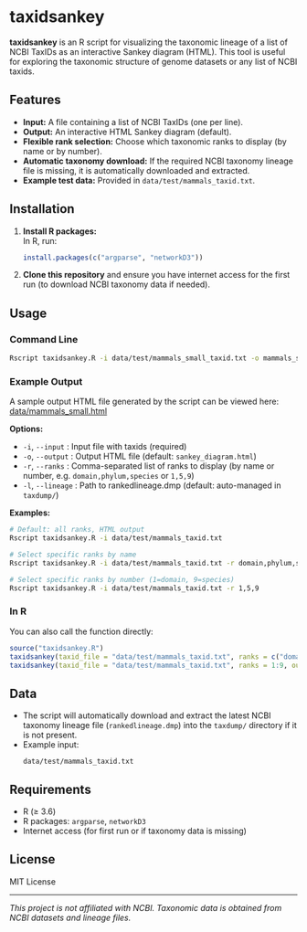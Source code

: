 # taxidsankey

**taxidsankey** is an R script for visualizing the taxonomic lineage of a list of NCBI TaxIDs as an interactive Sankey diagram (HTML). This tool is useful for exploring the taxonomic structure of genome datasets or any list of NCBI taxids.

## Features

- **Input:** A file containing a list of NCBI TaxIDs (one per line).
- **Output:** An interactive HTML Sankey diagram (default).
- **Flexible rank selection:** Choose which taxonomic ranks to display (by name or by number).
- **Automatic taxonomy download:** If the required NCBI taxonomy lineage file is missing, it is automatically downloaded and extracted.
- **Example test data:** Provided in `data/test/mammals_taxid.txt`.

## Installation

1. **Install R packages:**  
   In R, run:
   ```r
   install.packages(c("argparse", "networkD3"))
   ```

2. **Clone this repository** and ensure you have internet access for the first run (to download NCBI taxonomy data if needed).

## Usage

### Command Line

```sh
Rscript taxidsankey.R -i data/test/mammals_small_taxid.txt -o mammals_small.html --ranks 4,5,9
```

### Example Output

A sample output HTML file generated by the script can be viewed here: [data/mammals_small.html](data/mammals_small.html)

**Options:**
- `-i`, `--input`   : Input file with taxids (required)
- `-o`, `--output`  : Output HTML file (default: `sankey_diagram.html`)
- `-r`, `--ranks`   : Comma-separated list of ranks to display (by name or number, e.g. `domain,phylum,species` or `1,5,9`)
- `-l`, `--lineage` : Path to rankedlineage.dmp (default: auto-managed in `taxdump/`)

**Examples:**
```sh
# Default: all ranks, HTML output
Rscript taxidsankey.R -i data/test/mammals_taxid.txt

# Select specific ranks by name
Rscript taxidsankey.R -i data/test/mammals_taxid.txt -r domain,phylum,species

# Select specific ranks by number (1=domain, 9=species)
Rscript taxidsankey.R -i data/test/mammals_taxid.txt -r 1,5,9
```

### In R

You can also call the function directly:
```r
source("taxidsankey.R")
taxidsankey(taxid_file = "data/test/mammals_taxid.txt", ranks = c("domain", "phylum", "species"))
taxidsankey(taxid_file = "data/test/mammals_taxid.txt", ranks = 1:9, output_html = "allranks.html")
```

## Data

- The script will automatically download and extract the latest NCBI taxonomy lineage file (`rankedlineage.dmp`) into the `taxdump/` directory if it is not present.
- Example input:  
  ```
  data/test/mammals_taxid.txt
  ```

## Requirements

- R (≥ 3.6)
- R packages: `argparse`, `networkD3`
- Internet access (for first run or if taxonomy data is missing)

## License

MIT License

---

*This project is not affiliated with NCBI. Taxonomic data is obtained from NCBI datasets and lineage files.*